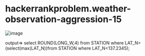 # hackerrankproblem.weather-observation-aggression-15
![image](https://github.com/18ANUJSHARMA/hackerrankproblem.weather-observation-aggression-15/assets/122561183/be503b83-17cd-42cf-ad0d-a20a62f1ad0f)

output=>
select ROUND(LONG_W,4)
from STATION 
where LAT_N=(select(max(LAT_N))from STATION where LAT_N<137.2345);
